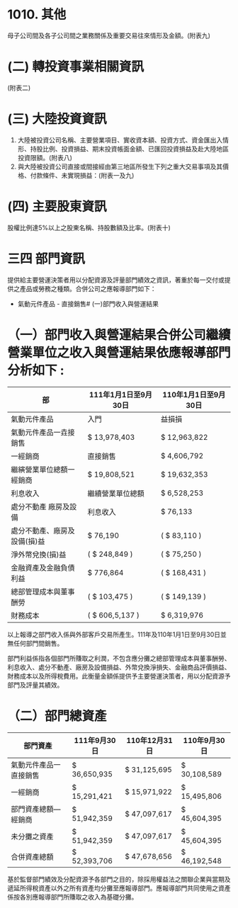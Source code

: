 # 1010. 其他

母子公司間及各子公司間之業務關係及重要交易往來情形及金額。(附表九)

# (二) 轉投資事業相關資訊

(附表二)

# (三) 大陸投資資訊

1. 大陸被投資公司名稱、主要營業項目、實收資本額、投資方式、資金匯出入情形、持股比例、投資損益、期末投資帳面金額、已匯回投資損益及赴大陸地區投資限額。(附表八)
2. 與大陸被投資公司直接或間接經由第三地區所發生下列之重大交易事項及其價格、付款條件、未實現損益：(附表一及九)

# (四) 主要股東資訊

股權比例達5%以上之股東名稱、持股數額及比率。(附表十)

# 三四 部門資訊

提供給主要營運決策者用以分配資源及評量部門績效之資訊，著重於每一交付或提供之產品或勞務之種類。合併公司之應報導部門如下：

- 氣動元件產品 - 直接銷售# (一)部門收入與營運結果

# （一）部門收入與營運結果合併公司繼續營業單位之收入與營運結果依應報導部門分析如下 :

|部|111年1月1日至9月30日|110年1月1日至9月30日|
|---|---|---|
|氣動元件產品|入門|益損損|
|氣動元件產品一垚接銷售|$ 13,978,403|$ 12,963,822|
|一經銷商|直接銷售|$ 4,606,792|
|繼縯營業單位總額一經銷商|$ 19,808,521|$ 19,632,353|
|利息收入|繼續營業單位總額|$ 6,528,253|
|處分不動產 廠房及設備|利息收入|$ 76,133|
|處分不動產、廠房及設備(損)益|$ 76,190|( $ 83,110 )|
|淨外幣兌換(損)益|( $ 248,849 )|( $ 75,250 )|
|金融資產及金融負債利益|$ 776,864|( $ 168,431 )|
|總部管理成本與董事酬勞|( $ 103,475 )|( $ 149,139 )|
|財務成本|( $ 606,5,137 )|$ 6,319,976|

以上報導之部門收入係與外部客戶交易所產生。111年及110年1月1日至9月30日並無任何部門間銷售。

部門利益係指各個部門所賺取之利潤，不包含應分攤之總部管理成本與董事酬勞、利息收入、處分不動產、廠房及設備損益、外幣兌換淨損失、金融商品評價損益、財務成本以及所得稅費用。此衡量金額係提供予主要營運決策者，用以分配資源予部門及評量其績效。

# （二）部門總資產

|部門資產|111年9月30日|110年12月31日|110年9月30日|
|---|---|---|---|
|氣動元件產品一直接銷售|$ 36,650,935|$ 31,125,695|$ 30,108,589|
|一經銷商|$ 15,291,421|$ 15,971,922|$ 15,495,806|
|部門資產總額—經銷商|$ 51,942,359|$ 47,097,617|$ 45,604,395|
|未分攤之資產|$ 51,942,359|$ 47,097,617|$ 45,604,395|
|合併資產總額|$ 52,393,706|$ 47,678,656|$ 46,192,548|

基於監督部門績效及分配資源予各部門之目的，除採用權益法之關聯企業與當期及遞延所得稅資產以外之所有資產均分攤至應報導部門。應報導部門共同使用之資產係按各別應報導部門所賺取之收入為基礎分攤。